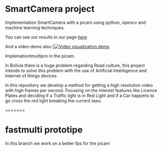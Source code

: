 # SmartCamera project

Implementation SmartCamera with a picam using python, opencv and machine learning techniques.

You can see our results in our page [here](http://deepmicrosystems.com/visual/)

And a video demo also 
[[![Video visualization demo](https://i.ytimg.com/vi/4Ew56N_uMIk/2.jpg)](https://youtu.be/4Ew56N_uMIk)



Implemationtmultipro in the picam.

In Bolivia there is a huge problem regarding Road culture, this project intends to solve this problem with the use of Artificial Inteliligence and Internet of things devices

In this repository we develop a method for getting a high resolution video with high frames per second. Focusing on the interest features like Licence Plates and deciding if a Traffic light is in Red Light and if a Car happens to go cross the red light breaking the current laws.

=======
# fastmulti prototipe

In this branch we work on a better fps for the picam

